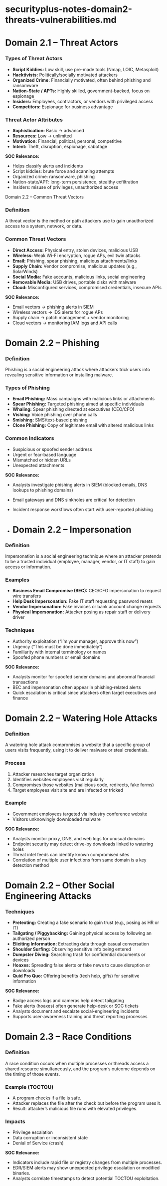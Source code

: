 # securityplus-notes-domain2-threats-vulnerabilities.md

# Domain 2.1 – Threat Actors

### Types of Threat Actors
- **Script Kiddies:** Low skill, use pre-made tools (Nmap, LOIC, Metasploit)
- **Hacktivists:** Politically/socially motivated attackers
- **Organized Crime:** Financially motivated, often behind phishing and ransomware
- **Nation-State / APTs:** Highly skilled, government-backed, focus on espionage
- **Insiders:** Employees, contractors, or vendors with privileged access
- **Competitors:** Espionage for business advantage

### Threat Actor Attributes
- **Sophistication:** Basic → advanced
- **Resources:** Low → unlimited
- **Motivation:** Financial, political, personal, competitive
- **Intent:** Theft, disruption, espionage, sabotage

**SOC Relevance:**
- Helps classify alerts and incidents
- Script kiddies: brute force and scanning attempts
- Organized crime: ransomware, phishing
- Nation-state/APT: long-term persistence, stealthy exfiltration
- Insiders: misuse of privileges, unauthorized access

 Domain 2.2 – Common Threat Vectors

### Definition
A threat vector is the method or path attackers use to gain unauthorized access to a system, network, or data.

### Common Threat Vectors
- **Direct Access:** Physical entry, stolen devices, malicious USB
- **Wireless:** Weak Wi-Fi encryption, rogue APs, evil twin attacks
- **Email:** Phishing, spear phishing, malicious attachments/links
- **Supply Chain:** Vendor compromise, malicious updates (e.g., SolarWinds)
- **Social Media:** Fake accounts, malicious links, social engineering
- **Removable Media:** USB drives, portable disks with malware
- **Cloud:** Misconfigured services, compromised credentials, insecure APIs

**SOC Relevance:**
- Email vectors → phishing alerts in SIEM
- Wireless vectors → IDS alerts for rogue APs
- Supply chain → patch management + vendor monitoring
- Cloud vectors → monitoring IAM logs and API calls

# Domain 2.2 – Phishing

### Definition
Phishing is a social engineering attack where attackers trick users into revealing sensitive information or installing malware.

### Types of Phishing
- **Email Phishing:** Mass campaigns with malicious links or attachments
- **Spear Phishing:** Targeted phishing aimed at specific individuals
- **Whaling:** Spear phishing directed at executives (CEO/CFO)
- **Vishing:** Voice phishing over phone calls
- **Smishing:** SMS/text-based phishing
- **Clone Phishing:** Copy of legitimate email with altered malicious links

### Common Indicators
- Suspicious or spoofed sender address
- Urgent or fear-based language
- Mismatched or hidden URLs
- Unexpected attachments

**SOC Relevance:**
- Analysts investigate phishing alerts in SIEM (blocked emails, DNS lookups to phishing domains)
- Email gateways and DNS sinkholes are critical for detection
- Incident response workflows often start with user-reported phishing

- # Domain 2.2 – Impersonation

### Definition
Impersonation is a social engineering technique where an attacker pretends to be a trusted individual (employee, manager, vendor, or IT staff) to gain access or information.

### Examples
- **Business Email Compromise (BEC):** CEO/CFO impersonation to request wire transfers
- **Help Desk Impersonation:** Fake IT staff requesting password resets
- **Vendor Impersonation:** Fake invoices or bank account change requests
- **Physical Impersonation:** Attacker posing as repair staff or delivery driver

### Techniques
- Authority exploitation (“I’m your manager, approve this now”)
- Urgency (“This must be done immediately”)
- Familiarity with internal terminology or names
- Spoofed phone numbers or email domains

**SOC Relevance:**
- Analysts monitor for spoofed sender domains and abnormal financial transactions
- BEC and impersonation often appear in phishing-related alerts
- Quick escalation is critical since attackers often target executives and finance

# Domain 2.2 – Watering Hole Attacks

### Definition
A watering hole attack compromises a website that a specific group of users visits frequently, using it to deliver malware or steal credentials.

### Process
1. Attacker researches target organization
2. Identifies websites employees visit regularly
3. Compromises those websites (malicious code, redirects, fake forms)
4. Target employees visit site and are infected or tricked

### Example
- Government employees targeted via industry conference website
- Visitors unknowingly downloaded malware

**SOC Relevance:**
- Analysts monitor proxy, DNS, and web logs for unusual domains
- Endpoint security may detect drive-by downloads linked to watering holes
- Threat intel feeds can identify known compromised sites
- Correlation of multiple user infections from same domain is a key detection method

# Domain 2.2 – Other Social Engineering Attacks

### Techniques
- **Pretexting:** Creating a fake scenario to gain trust (e.g., posing as HR or IT)
- **Tailgating / Piggybacking:** Gaining physical access by following an authorized person
- **Eliciting Information:** Extracting data through casual conversation
- **Shoulder Surfing:** Observing sensitive info being entered
- **Dumpster Diving:** Searching trash for confidential documents or devices
- **Hoaxes:** Spreading false alerts or fake news to cause disruption or downloads
- **Quid Pro Quo:** Offering benefits (tech help, gifts) for sensitive information

**SOC Relevance:**
- Badge access logs and cameras help detect tailgating
- Fake alerts (hoaxes) often generate help-desk or SOC tickets
- Analysts document and escalate social-engineering incidents
- Supports user-awareness training and threat reporting processes

# Domain 2.3 – Race Conditions

### Definition
A race condition occurs when multiple processes or threads access a shared resource simultaneously, and the program’s outcome depends on the timing of those events.

### Example (TOCTOU)
- A program checks if a file is safe.
- Attacker replaces the file after the check but before the program uses it.
- Result: attacker’s malicious file runs with elevated privileges.

### Impacts
- Privilege escalation
- Data corruption or inconsistent state
- Denial of Service (crash)

**SOC Relevance:**
- Indicators include rapid file or registry changes from multiple processes.
- EDR/SIEM alerts may show unexpected privilege escalation or modified binaries.
- Analysts correlate timestamps to detect potential TOCTOU exploitation.

